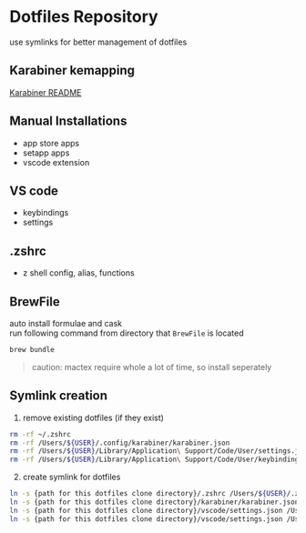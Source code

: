 # Dotfiles Repository

use symlinks for better management of dotfiles

## Karabiner kemapping

[Karabiner README](./karabiner/README.md)

## Manual Installations

-   app store apps
-   setapp apps
-   vscode extension

## VS code

-   keybindings
-   settings

## .zshrc

-   z shell config, alias, functions

## BrewFile

auto install formulae and cask \
run following command from directory that `BrewFile` is located

```zsh
brew bundle
```

> caution: mactex require whole a lot of time, so install seperately

## Symlink creation

1. remove existing dotfiles (if they exist)

```zsh
rm -rf ~/.zshrc
rm -rf /Users/${USER}/.config/karabiner/karabiner.json
rm -rf /Users/${USER}/Library/Application\ Support/Code/User/settings.json
rm -rf /Users/${USER}/Library/Application\ Support/Code/User/keybindings.json
```

2. create symlink for dotfiles

```zsh
ln -s {path for this dotfiles clone directory}/.zshrc /Users/${USER}/.zshrc
ln -s {path for this dotfiles clone directory}/karabiner/karabiner.json /Users/${USER}/.config/karabiner/karabiner.json
ln -s {path for this dotfiles clone directory}/vscode/settings.json /Users/${USER}/Library/Application\ Support/Code/User/settings.json
ln -s {path for this dotfiles clone directory}/vscode/settings.json /Users/${USER}/Library/Application\ Support/Code/User/keybindings.json
```
